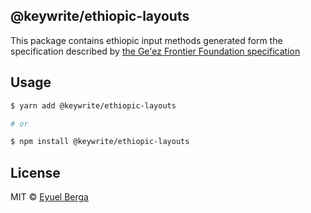 ## @keywrite/ethiopic-layouts

This package contains ethiopic input methods generated form the specification
described by [the Ge'ez Frontier Foundation specification](http://keyboards.ethiopic.org/specification/)

## Usage

```sh
$ yarn add @keywrite/ethiopic-layouts

# or

$ npm install @keywrite/ethiopic-layouts
```

## License

MIT © [Eyuel Berga](https://github.com/eyuelberga)
